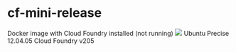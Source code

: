 # cf-mini-release
Docker image with Cloud Foundry installed (not running)
[![](https://badge.imagelayers.io/tchughesiv/cf-mini-release.svg)](https://imagelayers.io/?images=tchughesiv/cf-mini-release:latest 'Get your own badge on imagelayers.io')
    Ubuntu Precise 12.04.05
    Cloud Foundry v205

